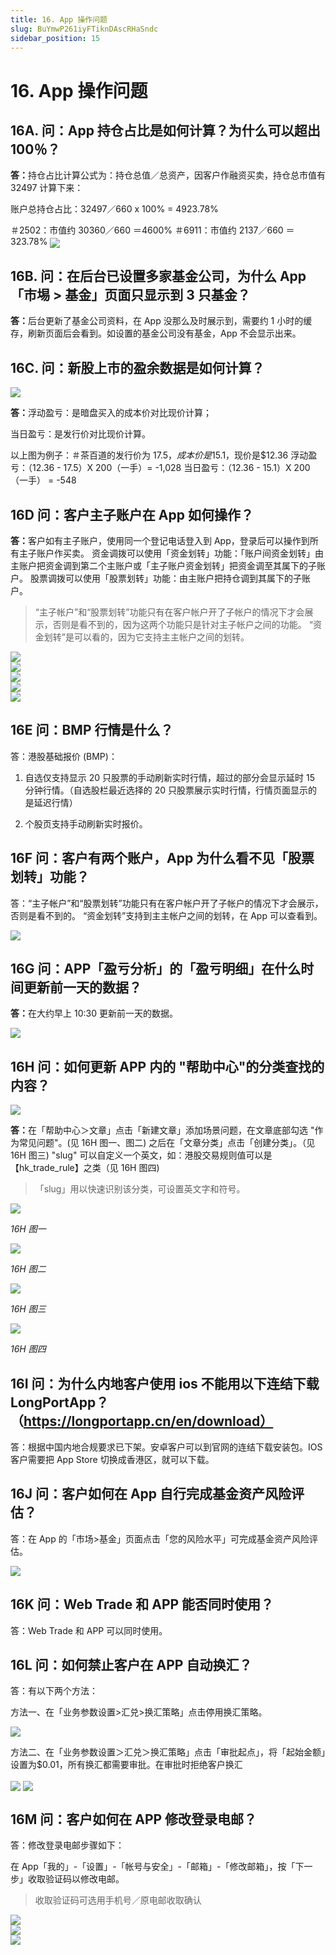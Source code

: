 ```yaml
---
title: 16. App 操作问题
slug: BuYmwP261iyFTiknDAscRHaSndc
sidebar_position: 15
---
```



# 16. App 操作问题

## 16A. 问：App 持仓占比是如何计算？为什么可以超出 100％？

<b>答：</b>持仓占比计算公式为：持仓总值／总资产，因客户作融资买卖，持仓总市值有 32497 计算下来：

账户总持仓占比：32497／660 x 100% = 4923.78%   

＃2502：市值约 30360／660 ＝4600%
＃6911：市值约 2137／660 ＝ 323.78% 
<img src="/assets/CF2Jb0wfDocCdkxP5q7cIGotn2b.png" src-width="652" src-height="1134" align="center"/>
## 16B. 问：在后台已设置多家基金公司，为什么 App「市埸 &gt; 基金」页面只显示到 3 只基金？
<b>答：</b>后台更新了基金公司资料，在 App 没那么及时展示到，需要约 1 小时的缓存，刷新页面后会看到。如设置的基金公司没有基金，App 不会显示出来。

## 16C. 问：新股上市的盈余数据是如何计算？

<img src="/assets/RhmZbOdCboBpIUxrQH6ct16Pn2d.png" src-width="1305" src-height="884" align="center"/>

<b>答：</b>浮动盈亏：是暗盘买入的成本价对比现价计算；

当日盈亏：是发行价对比现价计算。

以上图为例子：＃茶百道的发行价为 $17.5，成本价是$15.1，现价是$12.36
浮动盈亏：（12.36 - 17.5）X 200（一手）= -1,028
当日盈亏：（12.36 - 15.1）X 200（一手） = -548

## 16D 问：客户主子账户在 App 如何操作？

<b>答：</b>客户如有主子账户，使用同一个登记电话登入到 App，登录后可以操作到所有主子账户作买卖。
资金调拨可以使用「资金划转」功能：「账户间资金划转」由主账户把资金调到第二个主账户或「主子账户资金划转」把资金调至其属下的子账户。
股票调拨可以使用「股票划转」功能：由主账户把持仓调到其属下的子账户。


> “主子帐户”和“股票划转”功能只有在客户帐户开了子帐户的情况下才会展示，否则是看不到的，因为这两个功能只是针对主子帐户之间的功能。 
“资金划转”是可以看的，因为它支持主主帐户之间的划转。

<div class="flex gap-3 columns-5" column-size="5">
<div class="w-[20%]" width-ratio="20">
<img src="/assets/Y6uQbkVuBotBlCxFa6Qc3Vy3njd.png" src-width="634" src-height="1334" align="center"/>
</div>
<div class="w-[20%]" width-ratio="20">
<img src="/assets/HIlabLo25oqyVTxe5ESceSWYn0g.png" src-width="642" src-height="1344" align="center"/>
</div>
<div class="w-[20%]" width-ratio="20">
<img src="/assets/Skj6bmdW4oClJnxOWJrcHqVJnaf.png" src-width="642" src-height="1338" align="center"/>
</div>
<div class="w-[18%]" width-ratio="18">
<img src="/assets/Qnz0bRSQFoMA1ZxkEMPcStC9nXc.png" src-width="590" src-height="1324" align="center"/>
</div>
<div class="w-[20%]" width-ratio="20">
<img src="/assets/RBPAbX4i4oI2aTxrXa2cEEzCnXg.png" src-width="638" src-height="1330" align="center"/>
</div>
</div>

## 16E 问：BMP 行情是什么？

答：港股基础报价 (BMP)：

1. 自选仅支持显示 20 只股票的手动刷新实时行情，超过的部分会显示延时 15 分钟行情。（自选股栏最近选择的 20 只股票展示实时行情，行情页面显示的是延迟行情）

2. 个股页支持手动刷新实时报价。

## 16F 问：客户有两个账户，App 为什么看不见「股票划转」功能？

答：“主子帐户”和“股票划转”功能只有在客户帐户开了子帐户的情况下才会展示，否则是看不到的。
“资金划转”支持到主主帐户之间的划转，在 App 可以查看到。

<img src="/assets/WJsibqUIoo8EPox4skwcXKVqnSd.png" src-width="716" src-height="1382" align="center"/>

## 16G 问：APP「盈亏分析」的「盈亏明细」在什么时间更新前一天的数据？

<b>答：</b>在大约早上 10:30 更新前一天的数据。

<img src="/assets/MfKubNAyRosAPIxDwBIcnKyvnVg.png" src-width="734" src-height="1464" align="center"/>

## 16H 问：如何更新 APP 内的 "帮助中心"的分类查找的内容？

<img src="/assets/XU6ZbZ7kDo4nydx7SZEcA5Hhnvb.png" src-width="618" src-height="1366" align="center"/>

<b>答：</b>在「帮助中心＞文章」点击「新建文章」添加场景问题，在文章底部勾选 "作为常见问题"。(见 16H 图一、图二)
之后在「文章分类」点击「创建分类」。（见 16H 图三) 
"slug" 可以自定义一个英文，如：港股交易规则值可以是【hk_trade_rule】之类（见 16H 图四)

> 「slug」用以快速识别该分类，可设置英文字和符号。

<img src="/assets/HAZbb50yMoqsGExIXamcpBkwnAc.png" src-width="2710" src-height="740" align="center"/>

<em>16H 图一</em>

<img src="/assets/OzHbbdIiXoNpAJxGpNWcROAhnpe.png" src-width="2416" src-height="1408" align="center"/>

<em>16H 图二</em>

<img src="/assets/QCB7bTiwpoHieqx1GfWcQwsEn4f.png" src-width="2708" src-height="662" align="center"/>

<em>16H 图三</em>

<img src="/assets/Lsb0bGYm2oWND6x278lcKUCynZc.png" src-width="2700" src-height="786" align="center"/>

<em>16H 图四</em>

## 16I 问：为什么内地客户使用 ios 不能用以下连结下载 LongPortApp？（https://longportapp.cn/en/download）

答：根据中国内地合规要求已下架。安卓客户可以到官网的连结下载安装包。IOS 客户需要把 App Store 切换成香港区，就可以下载。

## 16J 问：客户如何在 App 自行完成基金资产风险评估？

答：在 App 的「市场&gt;基金」页面点击「您的风险水平」可完成基金资产风险评估。

<img src="/assets/PbQZbawv7oR886xkR9QcO2wunBg.png" src-width="714" src-height="1426" align="center"/>

## 16K 问：Web Trade 和 APP 能否同时使用？

答：Web Trade 和 APP 可以同时使用。

## 16L 问：如何禁止客户在 APP 自动换汇？

答：有以下两个方法：

方法一、在「业务参数设置&gt;汇兑&gt;换汇策略」点击停用换汇策略。

<img src="/assets/Q4GsbSj7dolAYvxeNCmchn4NnEh.png" src-width="2866" src-height="1616" align="center"/>

方法二、在「业务参数设置＞汇兑＞换汇策略」点击「审批起点」，将「起始金额」设置为$0.01，所有换汇都需要审批。在审批时拒绝客户换汇

<img src="/assets/SdfrbSvGaoVGSwxHS3Ycw2lhnye.png" src-width="2850" src-height="1388" align="center"/>

<img src="/assets/KZzqb4kMLoznqCxfTsWcogCHnth.png" src-width="2824" src-height="1364" align="center"/>

## 16M 问：客户如何在 APP 修改登录电邮？

答：修改登录电邮步骤如下：

在 App「我的」-「设置」-「帐号与安全」-「邮箱」-「修改邮箱」，按「下一步」收取验证码以修改电邮。

> 收取验证码可选用手机号／原电邮收取确认

<div class="flex gap-3 columns-3" column-size="3">
<div class="w-[31%]" width-ratio="31">
<img src="/assets/S8OAbmcSzoxP5kxHLg6cgfFYnFh.png" src-width="534" src-height="1146" align="center"/>
</div>
<div class="w-[33%]" width-ratio="33">
<img src="/assets/FRYQbj4rjosSQMxQmIOc9fn0njd.png" src-width="760" src-height="1528" align="center"/>
</div>
<div class="w-[34%]" width-ratio="34">
<img src="/assets/XyfObmInLoI5lAxkpiScBli8nEs.png" src-width="768" src-height="1528" align="center"/>
</div>
</div>

 

